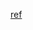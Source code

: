[ref](https://egghead.io/lessons/cloudflare-add-cors-headers-to-a-third-party-api-response-in-a-workers-api)
